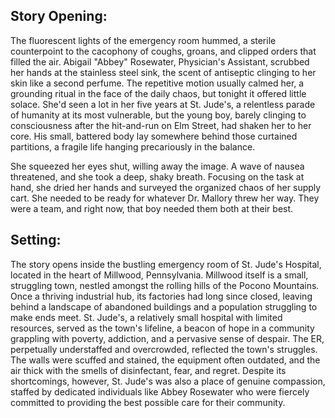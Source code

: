 ## Story Opening:

The fluorescent lights of the emergency room hummed, a sterile counterpoint to the cacophony of coughs, groans, and clipped orders that filled the air. Abigail "Abbey" Rosewater, Physician's Assistant, scrubbed her hands at the stainless steel sink, the scent of antiseptic clinging to her skin like a second perfume. The repetitive motion usually calmed her, a grounding ritual in the face of the daily chaos, but tonight it offered little solace. She'd seen a lot in her five years at St. Jude's, a relentless parade of humanity at its most vulnerable, but the young boy, barely clinging to consciousness after the hit-and-run on Elm Street, had shaken her to her core. His small, battered body lay somewhere behind those curtained partitions, a fragile life hanging precariously in the balance.

She squeezed her eyes shut, willing away the image. A wave of nausea threatened, and she took a deep, shaky breath. Focusing on the task at hand, she dried her hands and surveyed the organized chaos of her supply cart. She needed to be ready for whatever Dr. Mallory threw her way. They were a team, and right now, that boy needed them both at their best.

## Setting:

The story opens inside the bustling emergency room of St. Jude's Hospital, located in the heart of Millwood, Pennsylvania. Millwood itself is a small, struggling town, nestled amongst the rolling hills of the Pocono Mountains. Once a thriving industrial hub, its factories had long since closed, leaving behind a landscape of abandoned buildings and a population struggling to make ends meet. St. Jude's, a relatively small hospital with limited resources, served as the town's lifeline, a beacon of hope in a community grappling with poverty, addiction, and a pervasive sense of despair. The ER, perpetually understaffed and overcrowded, reflected the town's struggles. The walls were scuffed and stained, the equipment often outdated, and the air thick with the smells of disinfectant, fear, and regret. Despite its shortcomings, however, St. Jude's was also a place of genuine compassion, staffed by dedicated individuals like Abbey Rosewater who were fiercely committed to providing the best possible care for their community.
